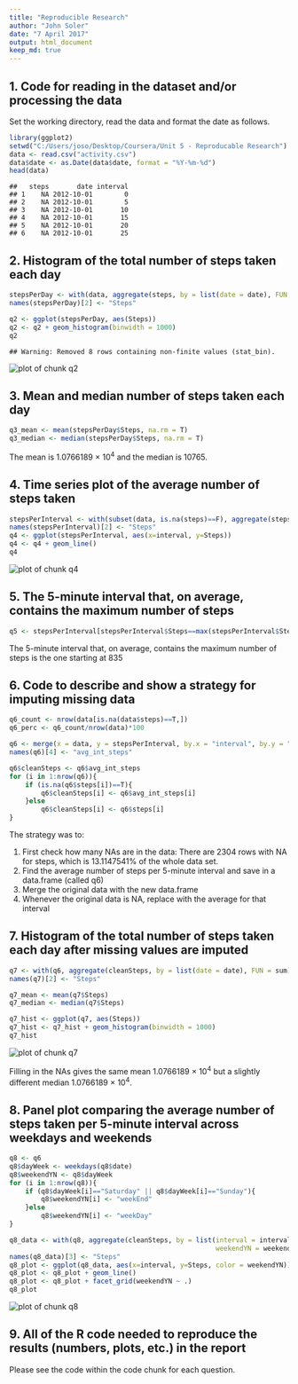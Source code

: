 ```yaml
---
title: "Reproducible Research"
author: "John Soler"
date: "7 April 2017"
output: html_document
keep_md: true
---
```


## 1. Code for reading in the dataset and/or processing the data

Set the working directory, read the data and format the date as follows.


```r
library(ggplot2)
setwd("C:/Users/joso/Desktop/Coursera/Unit 5 - Reproducable Research")
data <- read.csv("activity.csv")
data$date <- as.Date(data$date, format = "%Y-%m-%d")
head(data)
```

```
##   steps       date interval
## 1    NA 2012-10-01        0
## 2    NA 2012-10-01        5
## 3    NA 2012-10-01       10
## 4    NA 2012-10-01       15
## 5    NA 2012-10-01       20
## 6    NA 2012-10-01       25
```


## 2. Histogram of the total number of steps taken each day


```r
stepsPerDay <- with(data, aggregate(steps, by = list(date = date), FUN = sum))
names(stepsPerDay)[2] <- "Steps"

q2 <- ggplot(stepsPerDay, aes(Steps))
q2 <- q2 + geom_histogram(binwidth = 1000)
q2
```

```
## Warning: Removed 8 rows containing non-finite values (stat_bin).
```

![plot of chunk q2](figure/q2-1.png)


## 3. Mean and median number of steps taken each day


```r
q3_mean <- mean(stepsPerDay$Steps, na.rm = T)
q3_median <- median(stepsPerDay$Steps, na.rm = T)
```

The mean is 1.0766189 &times; 10<sup>4</sup> and the median is 10765.


## 4. Time series plot of the average number of steps taken


```r
stepsPerInterval <- with(subset(data, is.na(steps)==F), aggregate(steps, by = list(interval = interval), FUN = mean))
names(stepsPerInterval)[2] <- "Steps"
q4 <- ggplot(stepsPerInterval, aes(x=interval, y=Steps))
q4 <- q4 + geom_line()
q4
```

![plot of chunk q4](figure/q4-1.png)


## 5. The 5-minute interval that, on average, contains the maximum number of steps


```r
q5 <- stepsPerInterval[stepsPerInterval$Steps==max(stepsPerInterval$Steps),1]
```

The 5-minute interval that, on average, contains the maximum number of steps is the one starting at 835
 

## 6. Code to describe and show a strategy for imputing missing data  


```r
q6_count <- nrow(data[is.na(data$steps)==T,])
q6_perc <- q6_count/nrow(data)*100

q6 <- merge(x = data, y = stepsPerInterval, by.x = "interval", by.y = "interval")
names(q6)[4] <- "avg_int_steps"

q6$cleanSteps <- q6$avg_int_steps
for (i in 1:nrow(q6)){
    if (is.na(q6$steps[i])==T){
        q6$cleanSteps[i] <- q6$avg_int_steps[i]
    }else
        q6$cleanSteps[i] <- q6$steps[i]
}
```

The strategy was to:
1. First check how many NAs are in the data: There are 2304 rows with NA for steps, which is 13.1147541% of the whole data set.
2. Find the average number of steps per 5-minute interval and save in a data.frame (called q6)
3. Merge the original data with the new data.frame
4. Whenever the original data is NA, replace with the average for that interval

## 7. Histogram of the total number of steps taken each day after missing values are imputed


```r
q7 <- with(q6, aggregate(cleanSteps, by = list(date = date), FUN = sum))
names(q7)[2] <- "Steps"

q7_mean <- mean(q7$Steps)
q7_median <- median(q7$Steps)

q7_hist <- ggplot(q7, aes(Steps))
q7_hist <- q7_hist + geom_histogram(binwidth = 1000)
q7_hist
```

![plot of chunk q7](figure/q7-1.png)

Filling in the NAs gives the same mean 1.0766189 &times; 10<sup>4</sup> but a slightly different median 1.0766189 &times; 10<sup>4</sup>.


## 8. Panel plot comparing the average number of steps taken per 5-minute interval across weekdays and weekends


```r
q8 <- q6
q8$dayWeek <- weekdays(q8$date)
q8$weekendYN <- q8$dayWeek
for (i in 1:nrow(q8)){
    if (q8$dayWeek[i]=="Saturday" || q8$dayWeek[i]=="Sunday"){
        q8$weekendYN[i] <- "weekEnd"
    }else
        q8$weekendYN[i] <- "weekDay"
}

q8_data <- with(q8, aggregate(cleanSteps, by = list(interval = interval,
                                                    weekendYN = weekendYN), FUN = mean))
names(q8_data)[3] <- "Steps"
q8_plot <- ggplot(q8_data, aes(x=interval, y=Steps, color = weekendYN))
q8_plot <- q8_plot + geom_line()
q8_plot <- q8_plot + facet_grid(weekendYN ~ .)
q8_plot
```

![plot of chunk q8](figure/q8-1.png)


## 9. All of the R code needed to reproduce the results (numbers, plots, etc.) in the report

Please see the code within the code chunk for each question.
